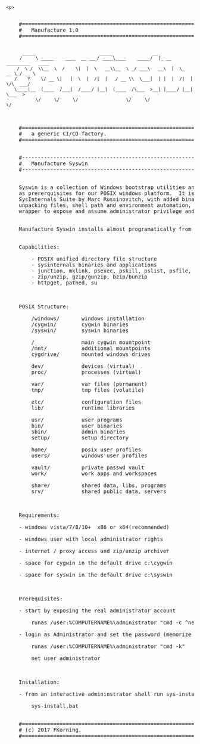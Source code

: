 	
	<p>
	
<pre>

	#=============================================================================#
	#	Manufacture 1.0
	#=============================================================================#

<code> 
      _____                        _____               __                        
     /     \ _____    ____  __ ___/ ____\____    _____/  |_ __ _________   ____  
    /  \ /  \\__  \  /    \|  |  \   __\\__  \ _/ ___\   __\  |  \_  __ \_/ __ \ 
   /    Y    \/ __ \|   |  \  |  /|  |   / __ \\  \___|  | |  |  /|  | \/\  ___/ 
   \____|__  (____  /___|  /____/ |__|  (____  /\___  >__| |____/ |__|    \___  >
           \/     \/     \/                  \/     \/                        \/ 

</code>		
	
	#=============================================================================#
	#	a generic CI/CD factory.
	#=============================================================================#	
	
	
	#-----------------------------------------------------------------------------#
	#	Manufacture Syswin
	#-----------------------------------------------------------------------------#


	Syswin is a collection of Windows bootstrap utilities and binaries that serve
	as prererquisites for our POSIX windows platform.  It is based on the excellent
	SysInternals Suite by Marc Russinovitch, with added binaries for fetching and
	unpacking files, shell path and environment automation, and a super-user shell
	wrapper to expose and assume administrator privilege and launch root commands.
	

	Manufacture Syswin installs almost programatically from within an admin shell.


	Capabilities:
	
		- POSIX unified directory file structure
		- sysinternals binaries and applications
		- junction, mklink, psexec, pskill, pslist, psfile, pspasswd
		- zip/unzip, gzip/gunzip, bzip/bunzip
		- httpget, pathed, su



	POSIX Structure:

		/windows/		windows installation
		/cygwin/		cygwin binaries
		/syswin/		syswin binaries

		/				main cygwin mountpoint 
		/mnt/			additional mountpoints
		cygdrive/		mounted windows drives

		dev/			devices (virtual)
		proc/			processes (virtual)

		var/			var files (permanent)
		tmp/			tmp files (volatile)
		
		etc/			configuration files
		lib/			runtime libraries

		usr/			user programs
		bin/			user binaries
		sbin/			admin binaries	
		setup/			setup directory
		
		home/			posix user profiles
		users/			windows user profiles
		
		vault/			private passwd vault
		work/			work apps and workspaces
		
		share/			shared data, libs, programs 
		srv/			shared public data, servers
	


	Requirements:

    - windows vista/7/8/10+  x86 or x64(recommended) 
    
    - windows user with local administrator rights
    
    - internet / proxy access and zip/unzip archiver 
    
    - space for cygwin in the default drive c:\cygwin
    
    - space for syswin in the default drive c:\syswin
    
    

	Prerequisites:

    - start by exposing the real administrator account

        runas /user:%COMPUTERNAME%\administrator "cmd -c ^net user administrator /active:yes^"

    - login as Administrator and set the password (memorize it!)
    
        runas /user:%COMPUTERNAME%\administrator "cmd -k"
        
        net user administrator <password>
        
   
    
	Installation:
        
    - from an interactive admininstrator shell run sys-install.bat

		sys-install.bat

	
	#=============================================================================#
	# (c) 2017 FKorning.
	#=============================================================================#
			
</pre>